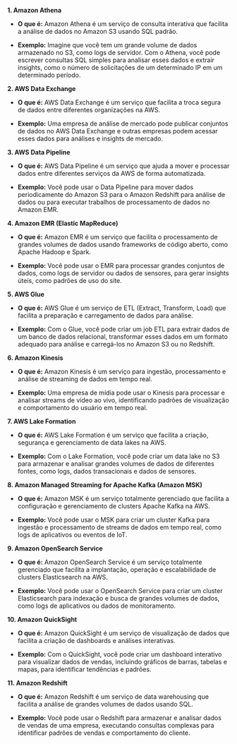 **1. Amazon Athena**

- **O que é:** Amazon Athena é um serviço de consulta interativa que facilita a análise de dados no Amazon S3 usando SQL padrão.
  
- **Exemplo:** Imagine que você tem um grande volume de dados armazenado no S3, como logs de servidor. Com o Athena, você pode escrever consultas SQL simples para analisar esses dados e extrair insights, como o número de solicitações de um determinado IP em um determinado período.

**2. AWS Data Exchange**

- **O que é:** AWS Data Exchange é um serviço que facilita a troca segura de dados entre diferentes organizações na AWS.

- **Exemplo:** Uma empresa de análise de mercado pode publicar conjuntos de dados no AWS Data Exchange e outras empresas podem acessar esses dados para análises e insights de mercado.

**3. AWS Data Pipeline**

- **O que é:** AWS Data Pipeline é um serviço que ajuda a mover e processar dados entre diferentes serviços da AWS de forma automatizada.

- **Exemplo:** Você pode usar o Data Pipeline para mover dados periodicamente do Amazon S3 para o Amazon Redshift para análise de dados ou para executar trabalhos de processamento de dados no Amazon EMR.

**4. Amazon EMR (Elastic MapReduce)**

- **O que é:** Amazon EMR é um serviço que facilita o processamento de grandes volumes de dados usando frameworks de código aberto, como Apache Hadoop e Spark.

- **Exemplo:** Você pode usar o EMR para processar grandes conjuntos de dados, como logs de servidor ou dados de sensores, para gerar insights úteis, como padrões de uso do site.

**5. AWS Glue**

- **O que é:** AWS Glue é um serviço de ETL (Extract, Transform, Load) que facilita a preparação e carregamento de dados para análise.

- **Exemplo:** Com o Glue, você pode criar um job ETL para extrair dados de um banco de dados relacional, transformar esses dados em um formato adequado para análise e carregá-los no Amazon S3 ou no Redshift.

**6. Amazon Kinesis**

- **O que é:** Amazon Kinesis é um serviço para ingestão, processamento e análise de streaming de dados em tempo real.

- **Exemplo:** Uma empresa de mídia pode usar o Kinesis para processar e analisar streams de vídeo ao vivo, identificando padrões de visualização e comportamento do usuário em tempo real.

**7. AWS Lake Formation**

- **O que é:** AWS Lake Formation é um serviço que facilita a criação, segurança e gerenciamento de data lakes na AWS.

- **Exemplo:** Com o Lake Formation, você pode criar um data lake no S3 para armazenar e analisar grandes volumes de dados de diferentes fontes, como logs, dados transacionais e dados de sensores.

**8. Amazon Managed Streaming for Apache Kafka (Amazon MSK)**

- **O que é:** Amazon MSK é um serviço totalmente gerenciado que facilita a configuração e gerenciamento de clusters Apache Kafka na AWS.

- **Exemplo:** Você pode usar o MSK para criar um cluster Kafka para ingestão e processamento de streams de dados em tempo real, como logs de aplicativos ou eventos de IoT.

**9. Amazon OpenSearch Service**

- **O que é:** Amazon OpenSearch Service é um serviço totalmente gerenciado que facilita a implantação, operação e escalabilidade de clusters Elasticsearch na AWS.

- **Exemplo:** Você pode usar o OpenSearch Service para criar um cluster Elasticsearch para indexação e busca de grandes volumes de dados, como logs de aplicativos ou dados de monitoramento.

**10. Amazon QuickSight**

- **O que é:** Amazon QuickSight é um serviço de visualização de dados que facilita a criação de dashboards e análises interativas.

- **Exemplo:** Com o QuickSight, você pode criar um dashboard interativo para visualizar dados de vendas, incluindo gráficos de barras, tabelas e mapas, para identificar tendências e padrões.

**11. Amazon Redshift**

- **O que é:** Amazon Redshift é um serviço de data warehousing que facilita a análise de grandes volumes de dados usando SQL.

- **Exemplo:** Você pode usar o Redshift para armazenar e analisar dados de vendas de uma empresa, executando consultas complexas para identificar padrões de vendas e comportamento do cliente.
